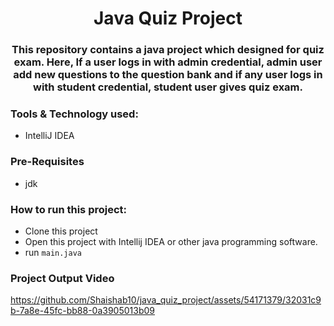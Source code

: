 # <div align=center> Java Quiz Project </div>

### <div align=center>This repository contains a java project which designed for quiz exam. Here, If a user logs in with admin credential,  admin user add new questions to the question bank and if any user logs in  with student credential, student user gives quiz exam. </div>

### Tools & Technology used:
- IntelliJ IDEA

### Pre-Requisites
- jdk

### How to run this project:
- Clone this project
- Open this project with Intellij IDEA or other java programming software.
- run ```main.java```


### Project Output Video

https://github.com/Shaishab10/java_quiz_project/assets/54171379/32031c9b-7a8e-45fc-bb88-0a3905013b09
